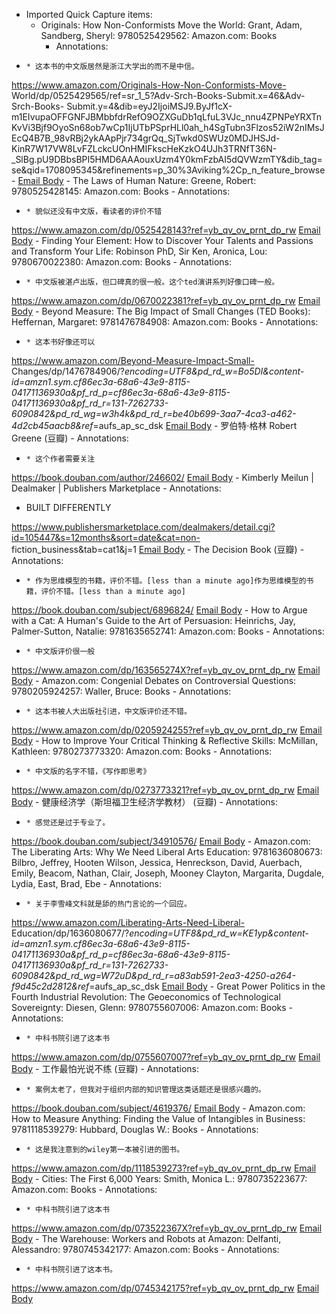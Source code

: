 - Imported Quick Capture items:
    - Originals: How Non-Conformists Move the World: Grant, Adam, Sandberg, Sheryl: 9780525429562: Amazon.com: Books
        - Annotations:

*     * 这本书的中文版居然是浙江大学出的而不是中信。



https://www.amazon.com/Originals-How-Non-Conformists-Move-
World/dp/0525429565/ref=sr_1_5?Adv-Srch-Books-Submit.x=46&Adv-Srch-Books-
Submit.y=4&dib=eyJ2IjoiMSJ9.ByJf1cX-m1EIvupaOFFGNFJBMbbfdrRefO9OZXGuDb1qLfuL3VJc_nnu4ZPNPeYRXTnKvVi3Bjf9OyoSn68ob7wCp1IjUTbPSprHLl0ah_h4SgTubn3Flzos52iW2nIMsJEcQ4B7B_98vRBj2ykAApPjr734grQq_SjTwkd0SWUz0MDJHSJd-
KinR7W17VW8LvFZLckcUOnHMIFkscHeKzkO4UJh3TRNfT36N-_SlBg.pU9DBbsBPI5HMD6AAAouxUzm4Y0kmFzbAI5dQVWzmTY&dib_tag=se&qid=1708095345&refinements=p_30%3Aviking%2Cp_n_feature_browse- [Email Body](https://files.todoist.com/_gAnrBUHxi5oK6GQStrh0dm-bpEFhdpPzmn0-_bWYqa7kcUUI7W0gNb8303F_8nz/by/21878347/as/file.html)
    - The Laws of Human Nature: Greene, Robert: 9780525428145: Amazon.com: Books
        - Annotations:

*     * 貌似还没有中文版，看读者的评价不错



https://www.amazon.com/dp/0525428143?ref=yb_qv_ov_prnt_dp_rw [Email Body](https://files.todoist.com/_GF5L4L6v-DB-yzEI3GnehS8rmU5tvtKL5vF-sm2etjH9ThDsO3dxZwcsUrUxDmR/by/21878347/as/file.html)
    - Finding Your Element: How to Discover Your Talents and Passions and Transform Your Life: Robinson PhD, Sir Ken, Aronica, Lou: 9780670022380: Amazon.com: Books
        - Annotations:

*     * 中文版被湛卢出版，但口碑真的很一般。这个ted演讲系列好像口碑一般。



https://www.amazon.com/dp/0670022381?ref=yb_qv_ov_prnt_dp_rw [Email Body](https://files.todoist.com/GToRWp4KWPMAYM3e0w_XFOvZ4YDYvSrkZyg1r-2jHHsMteiV9KrmqxpHc6EXTjGB/by/21878347/as/file.html)
    - Beyond Measure: The Big Impact of Small Changes (TED Books): Heffernan, Margaret: 9781476784908: Amazon.com: Books
        - Annotations:

*     * 这本书好像还可以



https://www.amazon.com/Beyond-Measure-Impact-Small-
Changes/dp/1476784906/?_encoding=UTF8&pd_rd_w=Bo5DI&content-
id=amzn1.sym.cf86ec3a-68a6-43e9-8115-04171136930a&pf_rd_p=cf86ec3a-68a6-43e9-8115-04171136930a&pf_rd_r=131-7262733-6090842&pd_rd_wg=w3h4k&pd_rd_r=be40b699-3aa7-4ca3-a462-4d2cb45aacb8&ref_=aufs_ap_sc_dsk [Email Body](https://files.todoist.com/ATDnSDM_6tCF5asc-JUxlkonw1xcCQwAIWe297KI5xNBrRZGhg-49Fpd5Yb_nkJP/by/21878347/as/file.html)
    - 罗伯特·格林 Robert Greene (豆瓣)
        - Annotations:

*     * 这个作者需要关注



https://book.douban.com/author/246602/ [Email Body](https://files.todoist.com/oj_75n5LQ9TbVmjNLm9NruF3dZTFmoRhA5aDqFGVFmGztNa73r74fDjDDbtuWP2m/by/21878347/as/file.html)
    - Kimberly Meilun | Dealmaker | Publishers Marketplace
        - Annotations:

* BUILT DIFFERENTLY



https://www.publishersmarketplace.com/dealmakers/detail.cgi?id=105447&s=12months&sort=date&cat=non-
fiction_business&tab=cat1&j=1 [Email Body](https://files.todoist.com/hW4TTRC60SumDlu8ZfVopP4YTFYWK78EtA73De1v26X47KFLi_rHACVXLIFbV7pa/by/21878347/as/file.html)
    - The Decision Book (豆瓣)
        - Annotations:

*     * 作为思维模型的书籍，评价不错。[less than a minute ago]作为思维模型的书籍，评价不错。[less than a minute ago]



https://book.douban.com/subject/6896824/ [Email Body](https://files.todoist.com/XE2rX0dRk5tNhUUonivkJXOxujF9Z_FKsFwV2bCtyF4AskGBuqS9a9u1Cg89AwOY/by/21878347/as/file.html)
    - How to Argue with a Cat: A Human's Guide to the Art of Persuasion: Heinrichs, Jay, Palmer-Sutton, Natalie: 9781635652741: Amazon.com: Books
        - Annotations:

*     * 中文版评价很一般



https://www.amazon.com/dp/163565274X?ref=yb_qv_ov_prnt_dp_rw [Email Body](https://files.todoist.com/AYEdUr5PMWXZG8zt_xzc-YMTvoDm7LKDndMiy1g7p9zIT6phrK2d2st8UelqBvD_/by/21878347/as/file.html)
    - Amazon.com: Congenial Debates on Controversial Questions: 9780205924257: Waller, Bruce: Books
        - Annotations:

*     * 这本书被人大出版社引进，中文版评价还不错。



https://www.amazon.com/dp/0205924255?ref=yb_qv_ov_prnt_dp_rw [Email Body](https://files.todoist.com/yariTsG92Cn2IrARslfN8vJs1hBDWcDX-2JE17oY_R6wxzRdpMutwR6ixENGcRPl/by/21878347/as/file.html)
    - How to Improve Your Critical Thinking & Reflective Skills: McMillan, Kathleen: 9780273773320: Amazon.com: Books
        - Annotations:

*     * 中文版的名字不错，《写作即思考》



https://www.amazon.com/dp/0273773321?ref=yb_qv_ov_prnt_dp_rw [Email Body](https://files.todoist.com/Oxt-gES4-65CryoHSg4NKIMkKWU4WdklcBw6sbX3Nb6-k12f52sGLry3O1TmoxFI/by/21878347/as/file.html)
    - 健康经济学（斯坦福卫生经济学教材） (豆瓣)
        - Annotations:

*     * 感觉还是过于专业了。



https://book.douban.com/subject/34910576/ [Email Body](https://files.todoist.com/HzO_9XzcnjbOMs8C9GTwImv-wHAkXHl-AwQ61EW15epCQu8WzFM137XUw1ZUfpyb/by/21878347/as/file.html)
    - Amazon.com: The Liberating Arts: Why We Need Liberal Arts Education: 9781636080673: Bilbro, Jeffrey, Hooten Wilson, Jessica, Henreckson, David, Auerbach, Emily, Beacom, Nathan, Clair, Joseph, Mooney Clayton, Margarita, Dugdale, Lydia, East, Brad, Ebe
        - Annotations:

*     * 关于李雪峰文科就是舔的热门言论的一个回应。



https://www.amazon.com/Liberating-Arts-Need-Liberal-
Education/dp/1636080677/?_encoding=UTF8&pd_rd_w=KE1yp&content-
id=amzn1.sym.cf86ec3a-68a6-43e9-8115-04171136930a&pf_rd_p=cf86ec3a-68a6-43e9-8115-04171136930a&pf_rd_r=131-7262733-6090842&pd_rd_wg=W72uD&pd_rd_r=a83ab591-2ea3-4250-a264-f9d45c2d2812&ref_=aufs_ap_sc_dsk [Email Body](https://files.todoist.com/qkaUa4uTcLGmfPgXewYrASqKIf65CkE8860rsKBMi0Wg0CyxWm2uJvkK_AAORok2/by/21878347/as/file.html)
    - Great Power Politics in the Fourth Industrial Revolution: The Geoeconomics of Technological Sovereignty: Diesen, Glenn: 9780755607006: Amazon.com: Books
        - Annotations:

*     * 中科书院引进了这本书



https://www.amazon.com/dp/0755607007?ref=yb_qv_ov_prnt_dp_rw [Email Body](https://files.todoist.com/1Aj8LePP-U_Fga06J-vjifNn_z1eILiowQO7b_6R3Q1lVfj--v54PqWnin4FbRBP/by/21878347/as/file.html)
    - 工作最怕光说不练 (豆瓣)
        - Annotations:

*     * 案例太老了，但我对于组织内部的知识管理这类话题还是很感兴趣的。



https://book.douban.com/subject/4619376/ [Email Body](https://files.todoist.com/DUBnmKvMkvS8_xu05X5CkJ2ZIXbRmZlLNFMOLoP0mR5g_X8BxvAv1GNL_fzUOrzG/by/21878347/as/file.html)
    - Amazon.com: How to Measure Anything: Finding the Value of Intangibles in Business: 9781118539279: Hubbard, Douglas W.: Books
        - Annotations:

*     * 这是我注意到的wiley第一本被引进的图书。



https://www.amazon.com/dp/1118539273?ref=yb_qv_ov_prnt_dp_rw [Email Body](https://files.todoist.com/qg_oYTtBoJ6Vd6Ac8fKcGoc9i_i5EucjHUVR954KCY-JuWFeaT_yV20KTbeLs936/by/21878347/as/file.html)
    - Cities: The First 6,000 Years: Smith, Monica L.: 9780735223677: Amazon.com: Books
        - Annotations:

*     * 中科书院引进了这本书



https://www.amazon.com/dp/073522367X?ref=yb_qv_ov_prnt_dp_rw [Email Body](https://files.todoist.com/efZ26g2aoBd99O-yGXHZg8CS0V7W8QL2NgeWUWA3wm_w7V-EuUzsNH0AOqxiTd5X/by/21878347/as/file.html)
    - The Warehouse: Workers and Robots at Amazon: Delfanti, Alessandro: 9780745342177: Amazon.com: Books
        - Annotations:

*     * 中科书院引进了这本书。



https://www.amazon.com/dp/0745342175?ref=yb_qv_ov_prnt_dp_rw [Email Body](https://files.todoist.com/kjrbTfM4CvuE7GGlAg_zlqAGR-Qo5lsLub5L1dpvvtbMzqKs4C4u2gBL4dB-OwRk/by/21878347/as/file.html)
